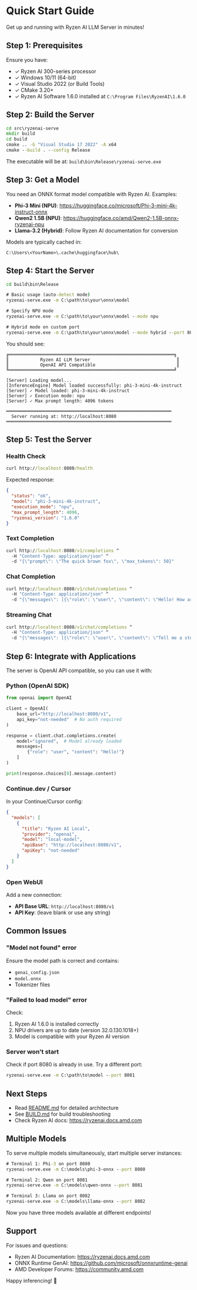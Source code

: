 # Quick Start Guide

Get up and running with Ryzen AI LLM Server in minutes!

## Step 1: Prerequisites

Ensure you have:
- ✓ Ryzen AI 300-series processor
- ✓ Windows 10/11 (64-bit)
- ✓ Visual Studio 2022 (or Build Tools)
- ✓ CMake 3.20+
- ✓ Ryzen AI Software 1.6.0 installed at `C:\Program Files\RyzenAI\1.6.0`

## Step 2: Build the Server

```cmd
cd src\ryzenai-serve
mkdir build
cd build
cmake .. -G "Visual Studio 17 2022" -A x64
cmake --build . --config Release
```

The executable will be at: `build\bin\Release\ryzenai-serve.exe`

## Step 3: Get a Model

You need an ONNX format model compatible with Ryzen AI. Examples:

- **Phi-3 Mini (NPU)**: https://huggingface.co/microsoft/Phi-3-mini-4k-instruct-onnx
- **Qwen2 1.5B (NPU)**: https://huggingface.co/amd/Qwen2-1.5B-onnx-ryzenai-npu
- **Llama-3.2 (Hybrid)**: Follow Ryzen AI documentation for conversion

Models are typically cached in:
```
C:\Users\<YourName>\.cache\huggingface\hub\
```

## Step 4: Start the Server

```cmd
cd build\bin\Release

# Basic usage (auto-detect mode)
ryzenai-serve.exe -m C:\path\to\your\onnx\model

# Specify NPU mode
ryzenai-serve.exe -m C:\path\to\your\onnx\model --mode npu

# Hybrid mode on custom port
ryzenai-serve.exe -m C:\path\to\your\onnx\model --mode hybrid --port 8081
```

You should see:
```
╔═══════════════════════════════════════════════════════════════╗
║            Ryzen AI LLM Server                                 ║
║            OpenAI API Compatible                               ║
╚═══════════════════════════════════════════════════════════════╝

[Server] Loading model...
[InferenceEngine] Model loaded successfully: phi-3-mini-4k-instruct
[Server] ✓ Model loaded: phi-3-mini-4k-instruct
[Server] ✓ Execution mode: npu
[Server] ✓ Max prompt length: 4096 tokens

═══════════════════════════════════════════════════════════════
  Server running at: http://localhost:8080
═══════════════════════════════════════════════════════════════
```

## Step 5: Test the Server

### Health Check

```cmd
curl http://localhost:8080/health
```

Expected response:
```json
{
  "status": "ok",
  "model": "phi-3-mini-4k-instruct",
  "execution_mode": "npu",
  "max_prompt_length": 4096,
  "ryzenai_version": "1.6.0"
}
```

### Text Completion

```cmd
curl http://localhost:8080/v1/completions ^
  -H "Content-Type: application/json" ^
  -d "{\"prompt\": \"The quick brown fox\", \"max_tokens\": 50}"
```

### Chat Completion

```cmd
curl http://localhost:8080/v1/chat/completions ^
  -H "Content-Type: application/json" ^
  -d "{\"messages\": [{\"role\": \"user\", \"content\": \"Hello! How are you?\"}], \"max_tokens\": 100}"
```

### Streaming Chat

```cmd
curl http://localhost:8080/v1/chat/completions ^
  -H "Content-Type: application/json" ^
  -d "{\"messages\": [{\"role\": \"user\", \"content\": \"Tell me a story\"}], \"max_tokens\": 200, \"stream\": true}"
```

## Step 6: Integrate with Applications

The server is OpenAI API compatible, so you can use it with:

### Python (OpenAI SDK)

```python
from openai import OpenAI

client = OpenAI(
    base_url="http://localhost:8080/v1",
    api_key="not-needed"  # No auth required
)

response = client.chat.completions.create(
    model="ignored",  # Model already loaded
    messages=[
        {"role": "user", "content": "Hello!"}
    ]
)

print(response.choices[0].message.content)
```

### Continue.dev / Cursor

In your Continue/Cursor config:
```json
{
  "models": [
    {
      "title": "Ryzen AI Local",
      "provider": "openai",
      "model": "local-model",
      "apiBase": "http://localhost:8080/v1",
      "apiKey": "not-needed"
    }
  ]
}
```

### Open WebUI

Add a new connection:
- **API Base URL**: `http://localhost:8080/v1`
- **API Key**: (leave blank or use any string)

## Common Issues

### "Model not found" error

Ensure the model path is correct and contains:
- `genai_config.json`
- `model.onnx`
- Tokenizer files

### "Failed to load model" error

Check:
1. Ryzen AI 1.6.0 is installed correctly
2. NPU drivers are up to date (version 32.0.130.1018+)
3. Model is compatible with your Ryzen AI version

### Server won't start

Check if port 8080 is already in use. Try a different port:
```cmd
ryzenai-serve.exe -m C:\path\to\model --port 8081
```

## Next Steps

- Read [README.md](README.md) for detailed architecture
- See [BUILD.md](BUILD.md) for build troubleshooting
- Check Ryzen AI docs: https://ryzenai.docs.amd.com

## Multiple Models

To serve multiple models simultaneously, start multiple server instances:

```cmd
# Terminal 1: Phi-3 on port 8080
ryzenai-serve.exe -m C:\models\phi-3-onnx --port 8080

# Terminal 2: Qwen on port 8081
ryzenai-serve.exe -m C:\models\qwen-onnx --port 8081

# Terminal 3: Llama on port 8082
ryzenai-serve.exe -m C:\models\llama-onnx --port 8082
```

Now you have three models available at different endpoints!

## Support

For issues and questions:
- Ryzen AI Documentation: https://ryzenai.docs.amd.com
- ONNX Runtime GenAI: https://github.com/microsoft/onnxruntime-genai
- AMD Developer Forums: https://community.amd.com

Happy inferencing! 🚀

